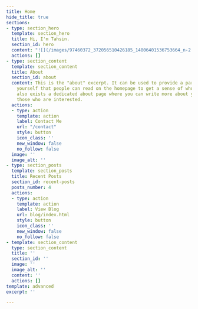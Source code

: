 ```yaml
---
title: Home
hide_title: true
sections:
- type: section_hero
  template: section_hero
  title: Hi, I'm Tahsin.
  section_id: hero
  content: "![](/images/97460372_372056510426185_14806401536753664_n-2.jpg)"
  actions: []
- type: section_content
  template: section_content
  title: About
  section_id: about
  content: This is the "about" excerpt. It can be used to provide a paragraph about
    yourself that people can read on the homepage to get a sense of who you are. There
    also exists a dedicated about page where you can write more about yourself for
    those who are interested.
  actions:
  - type: action
    template: action
    label: Contact Me
    url: "/contact"
    style: button
    icon_class: ''
    new_window: false
    no_follow: false
  image: ''
  image_alt: ''
- type: section_posts
  template: section_posts
  title: Recent Posts
  section_id: recent-posts
  posts_number: 4
  actions:
  - type: action
    template: action
    label: View Blog
    url: blog/index.html
    style: button
    icon_class: ''
    new_window: false
    no_follow: false
- template: section_content
  type: section_content
  title: ''
  section_id: ''
  image: ''
  image_alt: ''
  content: ''
  actions: []
template: advanced
excerpt: ''

---
```

